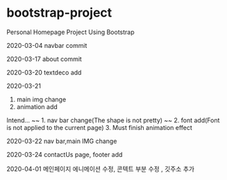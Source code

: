 # bootstrap-project

 Personal Homepage Project Using Bootstrap
 
 2020-03-04
 navbar commit

2020-03-17
about commit

2020-03-20
textdeco add

2020-03-21
1. main img change 
2. animation add 

Intend...
~~ 1. nav bar change(The shape is not pretty) ~~
2. font add(Font is not applied to the current page)
3. Must finish animation effect

2020-03-22 
nav bar,main IMG change

2020-03-24
contactUs page, footer add

2020-04-01
메인페이지 에니메이션 수정, 콘텍트 부분 수정 , 깃주소 추가
